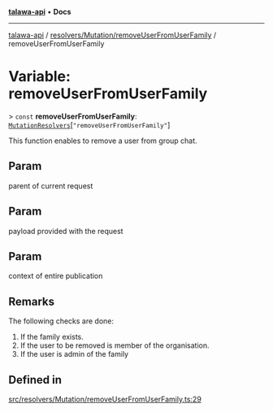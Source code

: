 [**talawa-api**](../../../../README.md) • **Docs**

***

[talawa-api](../../../../modules.md) / [resolvers/Mutation/removeUserFromUserFamily](../README.md) / removeUserFromUserFamily

# Variable: removeUserFromUserFamily

\> `const` **removeUserFromUserFamily**: [`MutationResolvers`](../../../../types/generatedGraphQLTypes/type-aliases/MutationResolvers.md)\[`"removeUserFromUserFamily"`\]

This function enables to remove a user from group chat.

## Param

parent of current request

## Param

payload provided with the request

## Param

context of entire publication

## Remarks

The following checks are done:
1. If the family exists.
2. If the user to be removed is member of the organisation.
3. If the user is admin of the family

## Defined in

[src/resolvers/Mutation/removeUserFromUserFamily.ts:29](https://github.com/PalisadoesFoundation/talawa-api/blob/fb5076f344cd74d4e51c692cbc70fc337bf1ac39/src/resolvers/Mutation/removeUserFromUserFamily.ts#L29)
